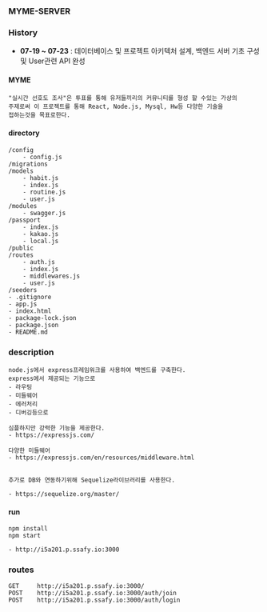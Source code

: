 ### MYME-SERVER

### History
- __07-19 ~ 07-23__ : 데이터베이스 및 프로젝트 아키텍처 설계, 백엔드 서버 기초 구성 및 User관련 API 완성

#### MYME

```
"실시간 선호도 조사"은 투표를 통해 유저들끼리의 커뮤니티를 형성 할 수있는 가상의
주제로써 이 프로젝트를 통해 React, Node.js, Mysql, Hw등 다양한 기술을
접하는것을 목표로한다.
```

#### directory

```
/config
    - config.js
/migrations
/models
    - habit.js
    - index.js
    - routine.js
    - user.js
/modules
    - swagger.js
/passport
    - index.js
    - kakao.js
    - local.js
/public
/routes
    - auth.js
    - index.js
    - middlewares.js
    - user.js
/seeders
- .gitignore
- app.js
- index.html
- package-lock.json
- package.json
- README.md
```

### description

```
node.js에서 express프레임워크를 사용하여 백엔드를 구축한다.
express에서 제공되는 기능으로
- 라우팅
- 미들웨어
- 에러처리
- 디버깅등으로

심플하지만 강력한 기능을 제공한다.
- https://expressjs.com/

다양한 미들웨어
- https://expressjs.com/en/resources/middleware.html


추가로 DB와 연동하기위해 Sequelize라이브러리를 사용한다.

- https://sequelize.org/master/

```

#### run

```
npm install
npm start

- http://i5a201.p.ssafy.io:3000

```

### routes

```
GET     http://i5a201.p.ssafy.io:3000/
POST    http://i5a201.p.ssafy.io:3000/auth/join
POST    http://i5a201.p.ssafy.io:3000/auth/login

```
